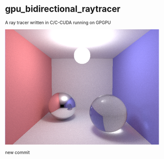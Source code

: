 # gpu_bidirectional_raytracer
A ray tracer written in C/C-CUDA running on GPGPU

![My image](https://raw.githubusercontent.com/sim186/gpu_bidirectional_raytracer/master/img/path.png)

new commit
